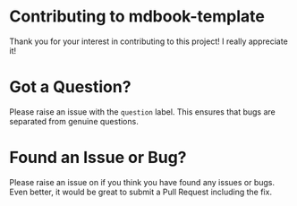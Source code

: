 # Contributing to mdbook-template

Thank you for your interest in contributing to this project! I really appreciate it!

# Got a Question?

Please raise an issue with the `question` label. This ensures that bugs are separated from genuine questions.

# Found an Issue or Bug?

Please raise an issue on if you think you have found any issues or bugs. Even better, it would be great
to submit a Pull Request including the fix. 